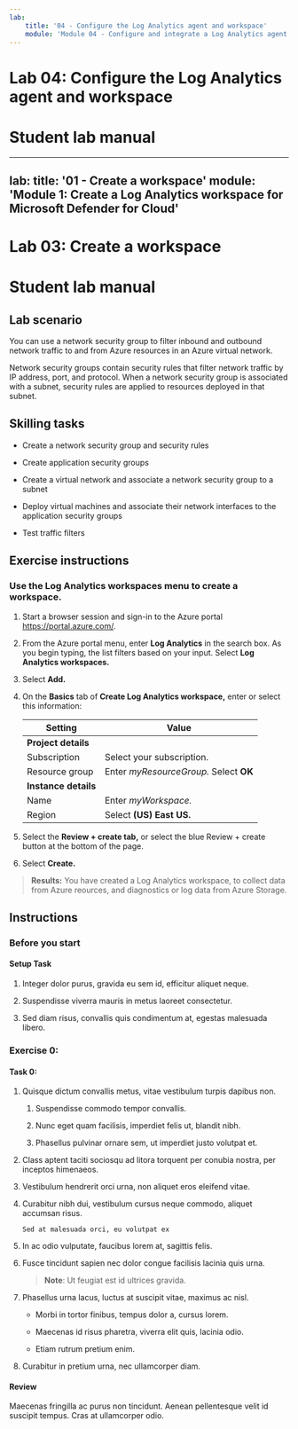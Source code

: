 ```yaml
---
lab:
    title: '04 - Configure the Log Analytics agent and workspace'    
    module: 'Module 04 - Configure and integrate a Log Analytics agent and workspace in Defender for Cloud'
---
```


# Lab 04: Configure the Log Analytics agent and workspace
# Student lab manual

---
lab:
    title: '01 - Create a workspace'
    module: 'Module 1: Create a Log Analytics workspace for Microsoft Defender for Cloud'
---

# Lab 03: Create a workspace
# Student lab manual

## Lab scenario

You can use a network security group to filter inbound and outbound network traffic to and from Azure resources in an Azure virtual network. 

Network security groups contain security rules that filter network traffic by IP address, port, and protocol. When a network security group is associated with a subnet, security rules are applied to resources deployed in that subnet.

## Skilling tasks

- Create a network security group and security rules
  
- Create application security groups
  
- Create a virtual network and associate a network security group to a subnet
  
- Deploy virtual machines and associate their network interfaces to the application security groups
  
- Test traffic filters

## Exercise instructions 

### Use the Log Analytics workspaces menu to create a workspace.

1. Start a browser session and sign-in to the Azure portal https://portal.azure.com/.
   
2. From the Azure portal menu, enter **Log Analytics** in the search box. As you begin typing, the list filters based on your input. Select **Log Analytics workspaces.**

4. Select **Add.**

5. On the **Basics** tab of **Create Log Analytics workspace,** enter or select this information:
   
   |Setting|Value|
   |---|---|
   |**Project details**|
   |Subscription|Select your subscription.|
   |Resource group|Enter *myResourceGroup.* Select **OK**|
   |**Instance details**|
   |Name|Enter *myWorkspace.*|
   |Region|Select **(US) East US.**|

6. Select the **Review + create tab,** or select the blue Review + create button at the bottom of the page.
  
8. Select **Create.**

> **Results:** You have created a Log Analytics workspace, to collect data from Azure reources, and diagnostics or log data from Azure Storage.












## Instructions

### Before you start

#### Setup Task

1. Integer dolor purus, gravida eu sem id, efficitur aliquet neque. 

1. Suspendisse viverra mauris in metus laoreet consectetur. 

1. Sed diam risus, convallis quis condimentum at, egestas malesuada libero. 

### Exercise 0: 

#### Task 0: 

1. Quisque dictum convallis metus, vitae vestibulum turpis dapibus non.

    1. Suspendisse commodo tempor convallis. 

    1. Nunc eget quam facilisis, imperdiet felis ut, blandit nibh. 

    1. Phasellus pulvinar ornare sem, ut imperdiet justo volutpat et.

1. Class aptent taciti sociosqu ad litora torquent per conubia nostra, per inceptos himenaeos. 

1. Vestibulum hendrerit orci urna, non aliquet eros eleifend vitae. 

1. Curabitur nibh dui, vestibulum cursus neque commodo, aliquet accumsan risus. 

    ```
    Sed at malesuada orci, eu volutpat ex
    ```

1. In ac odio vulputate, faucibus lorem at, sagittis felis.

1. Fusce tincidunt sapien nec dolor congue facilisis lacinia quis urna.

    > **Note**: Ut feugiat est id ultrices gravida.

1. Phasellus urna lacus, luctus at suscipit vitae, maximus ac nisl. 

    - Morbi in tortor finibus, tempus dolor a, cursus lorem. 

    - Maecenas id risus pharetra, viverra elit quis, lacinia odio. 

    - Etiam rutrum pretium enim. 

1. Curabitur in pretium urna, nec ullamcorper diam. 

#### Review

Maecenas fringilla ac purus non tincidunt. Aenean pellentesque velit id suscipit tempus. Cras at ullamcorper odio.
